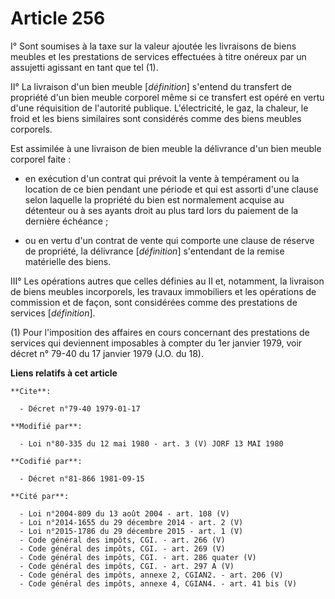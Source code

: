 # Article 256

I° Sont soumises à la taxe sur la valeur ajoutée les livraisons de biens meubles et les prestations de services effectuées à
titre onéreux par un assujetti agissant en tant que tel (1).

II° La livraison d'un bien meuble [*définition*] s'entend du transfert de propriété d'un bien meuble corporel même si ce
transfert est opéré en vertu d'une réquisition de l'autorité publique. L'électricité, le gaz, la chaleur, le froid et les
biens similaires sont considérés comme des biens meubles corporels.

Est assimilée à une livraison de bien meuble la délivrance d'un bien meuble corporel faite :

- en exécution d'un contrat qui prévoit la vente à tempérament ou la location de ce bien pendant une période et qui est
assorti d'une clause selon laquelle la propriété du bien est normalement acquise au détenteur ou à ses ayants droit au plus
tard lors du paiement de la dernière échéance ;

- ou en vertu d'un contrat de vente qui comporte une clause de réserve de propriété, la délivrance [*définition*] s'entendant
de la remise matérielle des biens.

III° Les opérations autres que celles définies au II et, notamment, la livraison de biens meubles incorporels, les travaux
immobiliers et les opérations de commission et de façon, sont considérées comme des prestations de services [*définition*].

(1) Pour l'imposition des affaires en cours concernant des prestations de services qui deviennent imposables à compter du 1er
janvier 1979, voir décret n° 79-40 du 17 janvier 1979 (J.O. du 18).

**Liens relatifs à cet article**

	**Cite**:

	  - Décret n°79-40 1979-01-17

	**Modifié par**:

	  - Loi n°80-335 du 12 mai 1980 - art. 3 (V) JORF 13 MAI 1980

	**Codifié par**:

	  - Décret n°81-866 1981-09-15

	**Cité par**:

	  - Loi n°2004-809 du 13 août 2004 - art. 108 (V)
	  - Loi n°2014-1655 du 29 décembre 2014 - art. 2 (V)
	  - Loi n°2015-1786 du 29 décembre 2015 - art. 1 (V)
	  - Code général des impôts, CGI. - art. 266 (V)
	  - Code général des impôts, CGI. - art. 269 (V)
	  - Code général des impôts, CGI. - art. 286 quater (V)
	  - Code général des impôts, CGI. - art. 297 A (V)
	  - Code général des impôts, annexe 2, CGIAN2. - art. 206 (V)
	  - Code général des impôts, annexe 4, CGIAN4. - art. 41 bis (V)
